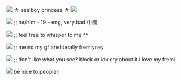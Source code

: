 ![](https://i.imgur.com/smGIkKX.gif) ☆ sealboy princess ☆ ![](https://i.imgur.com/smGIkKX.gif)

![](https://i.imgur.com/WaXxptd.gif) ;; he/him - 19 - eng, very bad 中國

![](https://i.imgur.com/qsdWcCS.gif) ;; feel free to whisper to me ^^

![](https://i.imgur.com/mIXw3aH.gif) ;; me nd my gf are literally fremlyney

![](https://i.imgur.com/GgnXSyY.gif) ;; don't like what you see? block or idk cry about it i love my fremi

![](https://i.imgur.com/zofX8JM.gif) be nice to people!! 
